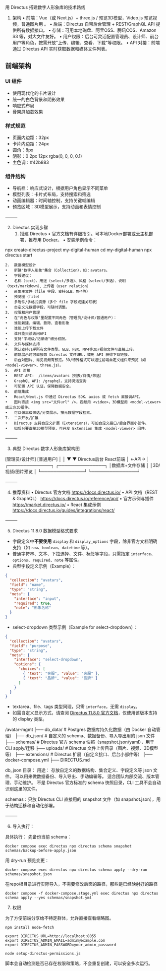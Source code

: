 用 Directus 搭建数字人形象库的技术路线

1. 架构
	•	前端：Vue（或 Next.js）+ three.js / <model-viewer> 预览3D模型，Video.js 预览视频，普通图片用 <img>。
	•	后端：Directus 自带后台管理 + REST/GraphQL API 提供所有数据接口。
	•	存储：可用本地磁盘、阿里OSS、腾讯COS、Amazon S3 等，对大文件友好。
	•	用户权限：后台可灵活配置管理员、设计师、前台用户等角色，按需开放"上传、编辑、查看、下载"等权限。
	•	API 对接：前端通过 Directus API 实时获取数据和媒体文件列表。

## 前端架构

### UI 组件
- 使用现代化的卡片设计
- 统一的白色背景和阴影效果
- 响应式布局
- 骨架屏加载效果

### 样式规范
- 页面内边距：32px
- 卡片内边距：24px
- 圆角：8px
- 阴影：0 2px 12px rgba(0, 0, 0, 0.1)
- 主色调：#42b883

### 组件结构
- 导航栏：响应式设计，根据用户角色显示不同菜单
- 模型列表：卡片式布局，支持搜索和筛选
- 动画编辑器：时间轴控制，支持关键帧编辑
- 预览区域：3D模型展示，支持动画和表情控制

⸻

2. Directus 实现步骤
	1.	搭建 Directus
	•	官方文档有详细指引。可本地Docker部署或云主机部署，推荐用 Docker。
	•	安装示例命令：

npx create-directus-project my-digital-human
cd my-digital-human
npx directus start


	2.	数据模型设计
	•	新建"数字人形象"集合（Collection），如：avatars。
	•	字段建议：
	•	名称（text）、用途（select/多选）、风格（select/多选）、说明（text/markdown）、上传者（user relation）
	•	形象主文件（file 字段，支持GLB、MP4等）
	•	预览图（file）
	•	多附件/多格式资源（多个 file 字段或建关联表）
	•	自定义元数据字段，可随时调整。
	3.	权限和用户管理
	•	在"角色与权限"里配置不同角色（管理员/设计师/普通用户）：
	•	谁能新建、编辑、删除、查看形象
	•	谁能上传下载文件
	•	谁只能只读访问API
	•	支持"字段级/记录级"细分权限。
	4.	文件与媒体支持
	•	默认支持几乎所有文件类型。GLB、FBX、MP4等3D/视频文件可直接上传。
	•	前端展示时可直接取 Directus 文件URL，或用 API 获得下载链接。
	•	后台对图片、常见视频有预览。3D/特殊格式可以通过前端自定义组件来预览（如 <model-viewer>、three.js）。
	5.	API 对接
	•	REST API:  /items/avatars（列表/详情/筛选）
	•	GraphQL API: /graphql，支持灵活查询
	•	可配置 API 认证，保障数据安全。
	6.	前端集成
	•	React/Next.js 中通过 Directus SDK、axios 或 fetch 直接调API。
	•	图片直接 <img src="文件url" />，视频用 <video>，3D模型用 <model-viewer> 或三方3D组件。
	•	可以做高级筛选/分类展示，按元数据字段检索。
	7.	二次开发/扩展
	•	Directus 支持自定义扩展（Extensions），可加自定义接口/后台界面小部件。
	•	如后台要直接3D模型预览，可开发 Extension 集成 <model-viewer> 组件。

⸻

3. 典型 Directus 数字人形象库架构图

[管理员/设计师]        [普通用户]
      │                    │
      ▼                    ▼
   Directus后台         React前端
      │         ←API→       │
 ┌──────────────┐          ┌───────────────┐
 │数据库+文件存储 │          │3D/视频/图片预览 │
 └──────────────┘          └───────────────┘


⸻

4. 推荐资料
	•	Directus 官方文档
https://docs.directus.io/
	•	API 文档（REST & GraphQL）
https://docs.directus.io/reference/api/
	•	官方示例与插件
https://market.directus.io/
	•	React 集成示例
https://docs.directus.io/guides/integrations/react/


⸻

5. Directus 11.8.0 数据模型格式要求  

- 字段定义中**不要使用** `display` 和 `display_options` 字段，除非官方文档明确支持（如 `raw`、`boolean`、`datetime` 等）。
- 普通字符串、文本、下拉选择、文件、标签等字段，只需指定 `interface`、`options`、`required`、`note` 等属性。
- 典型字段定义示例（Example）：

```json
{
  "collection": "avatars",
  "field": "name",
  "type": "string",
  "meta": {
    "interface": "input",
    "required": true,
    "note": "形象名称"
  }
}
```

- select-dropdown 类型示例（Example for select-dropdown）：

```json
{
  "collection": "avatars",
  "field": "purpose",
  "type": "string",
  "meta": {
    "interface": "select-dropdown",
    "options": {
      "choices": [
        { "text": "客服", "value": "客服" },
        { "text": "品牌", "value": "品牌" }
      ]
    }
  }
}
```

- textarea、file、tags 类型同理，只需 `interface`，无需 `display`。
- 如需自定义显示方式，请查阅 [Directus 11.8.0 官方文档](https://docs.directus.io/reference/displays/)，仅使用该版本支持的 display 类型。

/avatar-mgmt
  ├── db_data/         # Postgres 数据库持久化数据（由 Docker 自动管理）
  ├── db_json/         # 自定义的 schema、数据备份、导入导出用的 json 文件
  ├── schemas/         # Directus 官方 schema 快照（snapshot.json/yaml），用于 CLI apply/迁移
  ├── uploads/         # Directus 文件上传目录（图片、视频、3D模型等）
  ├── extensions/      # Directus 扩展（自定义接口、后台小部件等）
  ├── docker-compose.yml
  ├── DIRECTUS.md



db_json 目录：
	用途：
	存放自定义的数据结构、集合定义、字段定义等 json 文件。
	可以用来做数据备份、导入导出、手动编辑等。
	适合团队内部交流、版本管理、手动维护。
	不是 Directus 官方标准的 schema 快照目录，CLI 工具不会自动识别这里的文件。


schemas：只放 Directus CLI 直接用的 snapshot 文件（如 snapshot.json），用于结构迁移和自动化部署。


⸻

6. 导入执行：


具体执行：
先备份当前 schema：
```
docker compose exec directus npx directus schema snapshot schemas/backup-before-apply.json
```

用 dry-run 预览变更：
```
docker compose exec directus npx directus schema apply --dry-run schemas/snapshot.json
```
在repo根目录进行实际导入，不需要修改后面的路径，那些是已经映射好的路径
```
docker compose -f docker-compose.stage.yml exec directus npx directus schema apply --yes schemas/snapshot.yml 
```


7. 权限

为了方便前端分享给不特定群体，允许直接查看缩略图。

```
npm install node-fetch

export DIRECTUS_URL=http://localhost:8055
export DIRECTUS_ADMIN_EMAIL=admin@example.com
export DIRECTUS_ADMIN_PASSWORD=your_admin_password

node setup-directus-permissions.js
```
脚本会自动检测是否已存在权限和策略，不会重复创建，可以安全多次运行。
